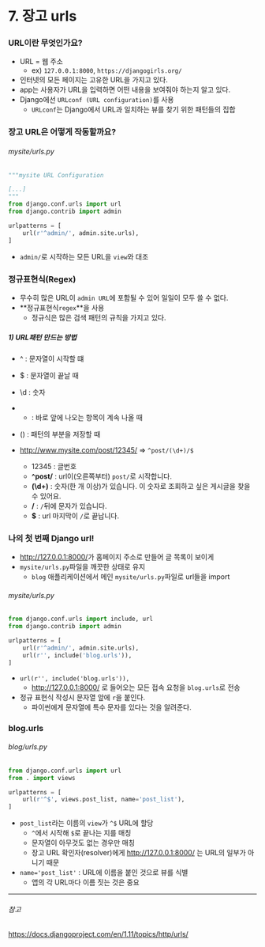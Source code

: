# 7. 장고 urls

### URL이란 무엇인가요?

- URL = 웹 주소
  - ex)  `127.0.0.1:8000`, `https://djangogirls.org/`
- 인터넷의 모든 페이지는 고유한 URL을 가지고 있다.
- app는 사용자가 URL을 입력하면 어떤 내용을 보여줘야 하는지 알고 있다.
- Django에선 `URLconf (URL configuration)`를 사용
  - `URLconf`는 Django에서 URL과 일치하는 뷰를 찾기 위한 패턴들의 집합



### 장고 URL은 어떻게 작동할까요?

###### mysite/urls.py

```python
"""mysite URL Configuration

[...]
"""
from django.conf.urls import url
from django.contrib import admin

urlpatterns = [
    url(r'^admin/', admin.site.urls),
]
```

- `admin/`로 시작하는 모든 URL을 `view`와 대조



### 정규표현식(Regex)

- 무수히 많은 URL이 `admin URL`에 포함될 수 있어 일일이 모두 쓸 수 없다.
- **정규표현식`regex`**을 사용
  - 정규식은 많은 검색 패턴의 규칙을 가지고 있다.



##### 1) URL패턴 만드는 방법

- ^ : 문자열이 시작할 떄
- $ : 문자열이 끝날 때
- \d : 숫자
- - : 바로 앞에 나오는 항목이 계속 나올 때
- () : 패턴의 부분을 저장할 때



- http://www.mysite.com/post/12345/ => `^post/(\d+)/$`
  - 12345 : 글번호
  - **^post/** : url이(오른쪽부터) `post/`로 시작합니다.
  - **(\d+)** : 숫자(한 개 이상)가 있습니다. 이 숫자로 조회하고 싶은 게시글을 찾을 수 있어요.
  - **/** : `/`뒤에 문자가 있습니다.
  - **$** : url 마지막이 `/`로 끝납니다.



### 나의 첫 번째 Django url!

-  <http://127.0.0.1:8000/>가 홈페이지 주소로 만들어 글 목록이 보이게
- `mysite/urls.py`파일을 깨끗한 상태로 유지
  - `blog` 애플리케이션에서 메인 `mysite/urls.py`파일로 url들을 import



###### mysite/urls.py

```python
from django.conf.urls import include, url
from django.contrib import admin

urlpatterns = [
    url(r'^admin/', admin.site.urls),
    url(r'', include('blog.urls')),
]
```

- `url(r'', include('blog.urls')),`
  - <http://127.0.0.1:8000/> 로 들어오는 모든 접속 요청을 `blog.urls`로 전송
- 정규 표현식 작성시 문자열 앞에 `r`을 붙인다.
  - 파이썬에게 문자열에 특수 문자를 있다는 것을 알려준다.



### blog.urls

###### blog/urls.py

```python
from django.conf.urls import url
from . import views

urlpatterns = [
    url(r'^$', views.post_list, name='post_list'),
]
```

- `post_list`라는 이름의 `view`가 `^$` URL에 할당
  - `^`에서 시작해 `$`로 끝나는 지를 매칭
  - 문자열이 아무것도 없는 경우만 매칭
  - 장고 URL 확인자(resolver)에게 <http://127.0.0.1:8000/> 는 URL의 일부가 아니기 때문
- `name='post_list'` : URL에 이름을 붙인 것으로 뷰를 식별
  - 앱의 각 URL마다 이름 짓는 것은 중요



---

###### 참고

<https://docs.djangoproject.com/en/1.11/topics/http/urls/>